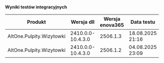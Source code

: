 **Wyniki testów integracyjnych**

| Produkt                  | Wersja dll        | Wersja enova365 | Data testu       | Status |
|--------------------------|-------------------|-----------------|------------------|--------|
| AltOne.Pulpity.Wizytowki | 2410.0.0-10.4.3.0 | 2506.1.3        | 18.08.2025 21:16 | ✅     |
| AltOne.Pulpity.Wizytowki | 2410.0.0-10.4.3.0 | 2506.1.2        | 04.08.2025 23:09 | ✅     |

